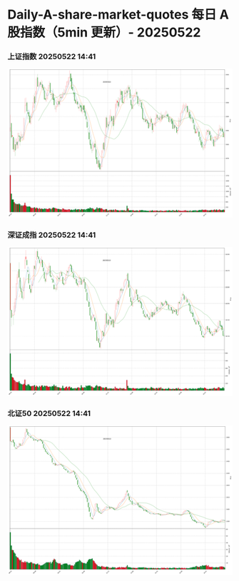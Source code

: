 
# Daily-A-share-market-quotes 每日 A 股指数（5min 更新）- 20250522

### 上证指数 20250522 14:41
![](./fig/2025/5/20250522-sh000001.png)

### 深证成指 20250522 14:41
![](./fig/2025/5/20250522-sz399001.png)

### 北证50 20250522 14:41
![](./fig/2025/5/20250522-bj899050.png)
